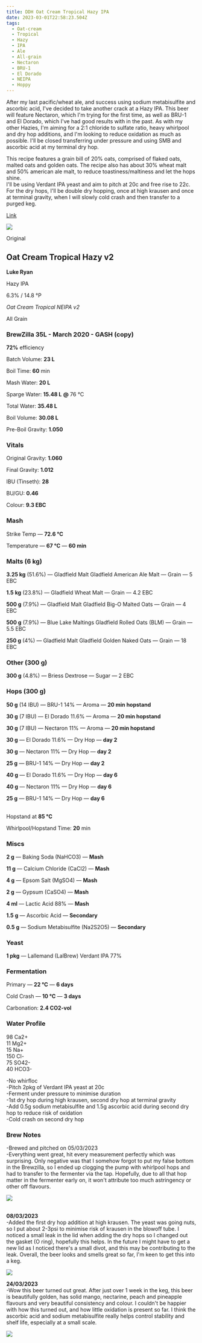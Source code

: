 ```yaml
---
title: DDH Oat Cream Tropical Hazy IPA
date: 2023-03-01T22:58:23.504Z
tags:
  - Oat-cream
  - Tropical
  - Hazy
  - IPA
  - Ale
  - All-grain
  - Nectaron
  - BRU-1
  - El Dorado
  - NEIPA
  - Hoppy
---
```

A﻿fter my last pacific/wheat ale, and success using sodium metabisulfite and ascorbic acid, I've decided to take another crack at a Hazy IPA. This beer will feature Nectaron, which I'm trying for the first time, as well as BRU-1 and El Dorado, which I've had good results with in the past. As with my other Hazies, I'm aiming for a 2:1 chloride to sulfate ratio, heavy whirlpool and dry hop additions, and I'm looking to reduce oxidation as much as possible. I'll be closed transferring under pressure and using SMB and ascorbic acid at my terminal dry hop.

T﻿his recipe features a grain bill of 20% oats, comprised of flaked oats, malted oats and golden oats. The recipe also has about 30% wheat malt and 50% american ale malt, to reduce toastiness/maltiness and let the hops shine. \
I﻿'ll be using Verdant IPA yeast and aim to pitch at 20c and free rise to 22c. For the dry hops, I'll be double dry hopping, once at high krausen and once at terminal gravity, when I will slowly cold crash and then transfer to a purged keg.

[Link](https://share.brewfather.app/c2TDLhEyXHVUcN)

![](https://firebasestorage.googleapis.com/v0/b/brewfather-app.appspot.com/o/users%2Fwgftoi3oQrQJsh17ROMqxlLyOzh1%2Fimages%2Frecipes%2FyAPVrMW3kziILRTwHg7PdqBTIoTi0e%2Fimg%40640-yAPVrMW3kziILRTwHg7PdqBTIoTi0e.jpeg?alt=media&token=1f89cc64-c9b6-46cc-8a59-3c5d596cfc91)

Original

## **Oat Cream Tropical Hazy v2**

**Luke Ryan**

Hazy IPA

6.3% / 14.8 °P

*Oat Cream Tropical NEIPA v2*

All Grain

### **BrewZilla 35L - March 2020 - GASH (copy)**

**72%** efficiency

Batch Volume: **23 L**

Boil Time: **60** min

Mash Water: **20 L**

Sparge Water: **15.48 L** **@** 76 °C

Total Water: **35.48 L**

Boil Volume: **30.08 L**

Pre-Boil Gravity: **1.050**

### Vitals

Original Gravity: **1.060**

Final Gravity: **1.012**

IBU (Tinseth): **28**

BU/GU: **0.46**

Colour: **9.3 EBC** 

### Mash

Strike Temp — **72.6 °C**

Temperature — **67 °C** — **60 min**

### Malts **(6 kg)**

**3.25 kg** (51.6%) — Gladfield Malt Gladfield American Ale Malt — Grain — 5 EBC

**1.5 kg** (23.8%) — Gladfield Wheat Malt — Grain — 4.2 EBC

**500 g** (7.9%) — Gladfield Malt Gladfield Big-O Malted Oats — Grain — 4 EBC

**500 g** (7.9%) — Blue Lake Maltings Gladfield Rolled Oats (BLM) — Grain — 5.5 EBC

**250 g** (4%) — Gladfield Malt Gladfield Golden Naked Oats — Grain — 18 EBC

### Other **(300 g)**

**300 g** (4.8%) — Briess Dextrose — Sugar — 2 EBC

### Hops **(300 g)**

**50 g** (14 IBU) — BRU-1 14% — Aroma — **20 min hopstand**

**30 g** (7 IBU) — El Dorado 11.6% — Aroma — **20 min hopstand**

**30 g** (7 IBU) — Nectaron 11% — Aroma — **20 min hopstand**

**30 g** — El Dorado 11.6% — Dry Hop — **day 2**

**30 g** — Nectaron 11% — Dry Hop — **day 2**

**25 g** — BRU-1 14% — Dry Hop — **day 2**

**40 g** — El Dorado 11.6% — Dry Hop — **day 6**

**40 g** — Nectaron 11% — Dry Hop — **day 6**

**25 g** — BRU-1 14% — Dry Hop — **day 6**

\
Hopstand at **85 °C**

Whirlpool/Hopstand Time: **20** min

### Miscs

**2 g** — Baking Soda (NaHCO3) — **Mash**

**11 g** — Calcium Chloride (CaCl2) — **Mash**

**4 g** — Epsom Salt (MgSO4) — **Mash**

**2 g** — Gypsum (CaSO4) — **Mash**

**4 ml** — Lactic Acid 88% — **Mash**

**1.5 g** — Ascorbic Acid — **Secondary**

**0.5 g** — Sodium Metabisulfite (Na2S2O5) — **Secondary**

### Yeast

**1 pkg** — Lallemand (LalBrew) Verdant IPA 77%

### Fermentation

Primary — **22 °C** — **6 days**

Cold Crash — **10 °C** — **3 days**

Carbonation: **2.4 CO2-vol**

### Water Profile

98 Ca2+\
11 Mg2+\
15 Na+\
150 Cl-\
75 SO42-\
40 HCO3-

\-No whirfloc\
-Pitch 2pkg of Verdant IPA yeast at 20c \
-Ferment under pressure to minimise duration \
-1st dry hop during high krausen, second dry hop at terminal gravity \
-Add 0.5g sodium metabisulfite and 1.5g ascorbic acid during second dry hop to reduce risk of oxidation \
-Cold crash on second dry hop

<!--EndFragment-->

### Brew Notes

\-﻿Brewed and pitched on 05/03/2023\
-﻿Everything went great, hit every measurement perfectly which was surprising. Only negative was that I somehow forgot to put my false bottom in the Brewzilla, so I ended up clogging the pump with whirlpool hops and had to transfer to the fermenter via the tap. Hopefully, due to all that hop matter in the fermenter early on, it won't attribute too much astringency or other off flavours.

![](/img/334902586_5808077045956201_3657578876839232093_n.jpg)

\
**0﻿8/03/2023**\
-﻿Added the first dry hop addition at high krausen. The yeast was going nuts, so I put about 2-3psi to minimise risk of krausen in the blowoff tube. I noticed a small leak in the lid when adding the dry hops so I changed out the gasket (O ring), hopefully this helps. In the future I might have to get a new lid as I noticed there's a small divot, and this may be contributing to the leak. Overall, the beer looks and smells great so far, I'm keen to get this into a keg.

![](/img/334916328_1272466740013523_3762451688034654627_n.jpg)

**2﻿4/03/2023**\
-﻿Wow this beer turned out great. After just over 1 week in the keg, this beer is beautifully golden, has solid mango, nectarine, peach and pineapple flavours and very beautiful consistency and colour. I couldn't be happier with how this turned out, and how little oxidation is present so far. I think the ascorbic acid and sodium metabisulfite really helps control stability and shelf life, especially at a small scale. 

![](/img/337255475_190753403665796_7055593674810588705_n.jpg)